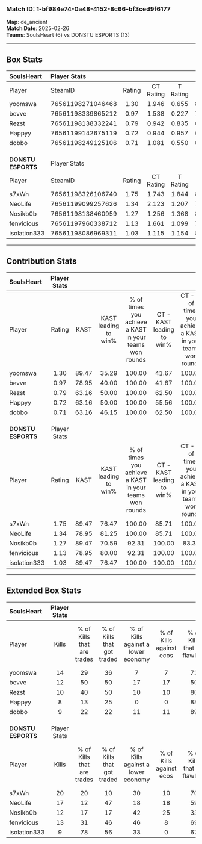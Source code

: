 ### Match ID: 1-bf984e74-0a48-4152-8c66-bf3ced9f6177  
**Map**: de_ancient  
**Match Date**: 2025-02-26  
**Teams**: SoulsHeart (6) vs DONSTU ESPORTS (13)  

---  

## Box Stats  

| **SoulsHeart**     | Player Stats      |        |           |          |       |      |       |         |        |      |     |
| :- | :- | :-: | :-: | :-: | :-: | :-: | :-: | :-: | :-: | :-: | :-: |
| Player             | SteamID           | Rating | CT Rating | T Rating | KAST  | ADR  | Kills | Assists | Deaths | K/D  | HS% |
| yoomswa            | 76561198271046468 |  1.30  |   1.946   |  0.655   | 89.47 | 92.0 |  14   |    4    |   13   | 1.08 | 42  |
| bevve              | 76561198339865212 |  0.97  |   1.538   |  0.227   | 78.95 | 58.3 |  12   |    4    |   15   | 0.80 | 16  |
| Rezst              | 76561198138332241 |  0.79  |   0.942   |  0.835   | 63.16 | 66.4 |  10   |    4    |   15   | 0.67 | 80  |
| Happyy             | 76561199142675119 |  0.72  |   0.944   |  0.957   | 63.16 | 61.8 |   8   |    5    |   14   | 0.57 | 50  |
| dobbo              | 76561198249125106 |  0.71  |   1.081   |  0.550   | 63.16 | 51.3 |   9   |    6    |   15   | 0.60 | 66  |
|                    |                   |        |           |          |       |      |       |         |        |      |     |
|                    |                   |        |           |          |       |      |       |         |        |      |     |
|                    |                   |        |           |          |       |      |       |         |        |      |     |
| **DONSTU ESPORTS** | Player Stats      |        |           |          |       |      |       |         |        |      |     |
| Player             | SteamID           | Rating | CT Rating | T Rating | KAST  | ADR  | Kills | Assists | Deaths | K/D  | HS% |
| s7xWn              | 76561198326106740 |  1.75  |   1.743   |  1.844   | 89.47 | 95.6 |  20   |    3    |   7    | 2.86 | 40  |
| NeoLife            | 76561199099257626 |  1.34  |   2.123   |  1.207   | 78.95 | 95.0 |  17   |    3    |   14   | 1.21 | 58  |
| Nosikb0b           | 76561198138460959 |  1.27  |   1.256   |  1.368   | 89.47 | 79.4 |  12   |    7    |   10   | 1.20 | 41  |
| fenvicious         | 76561197960338712 |  1.13  |   1.661   |  1.099   | 78.95 | 66.7 |  13   |    4    |   12   | 1.08 | 38  |
| isolation333       | 76561198086969311 |  1.03  |   1.115   |  1.154   | 89.47 | 59.4 |   9   |    4    |   11   | 0.82 | 55  |
---  

## Contribution Stats  

| **SoulsHeart**     | Player Stats |       |                      |                                                        |                           |                                                             |                          |                                                            |
| :- | :-: | :-: | :-: | :-: | :-: | :-: | :-: | :-: |
| Player             |    Rating    | KAST  | KAST leading to win% | % of times you achieve a KAST in your teams won rounds | CT - KAST leading to win% | CT - % of times you achieve a KAST in your teams won rounds | T - KAST leading to win% | T - % of times you achieve a KAST in your teams won rounds |
| yoomswa            |     1.30     | 89.47 |        35.29         |                         100.00                         |           41.67           |                           100.00                            |          20.00           |                           100.00                           |
| bevve              |     0.97     | 78.95 |        40.00         |                         100.00                         |           41.67           |                           100.00                            |          33.33           |                           100.00                           |
| Rezst              |     0.79     | 63.16 |        50.00         |                         100.00                         |           62.50           |                           100.00                            |          25.00           |                           100.00                           |
| Happyy             |     0.72     | 63.16 |        50.00         |                         100.00                         |           55.56           |                           100.00                            |          33.33           |                           100.00                           |
| dobbo              |     0.71     | 63.16 |        46.15         |                         100.00                         |           62.50           |                           100.00                            |          20.00           |                           100.00                           |
|                    |              |       |                      |                                                        |                           |                                                             |                          |                                                            |
|                    |              |       |                      |                                                        |                           |                                                             |                          |                                                            |
|                    |              |       |                      |                                                        |                           |                                                             |                          |                                                            |
| **DONSTU ESPORTS** | Player Stats |       |                      |                                                        |                           |                                                             |                          |                                                            |
| Player             |    Rating    | KAST  | KAST leading to win% | % of times you achieve a KAST in your teams won rounds | CT - KAST leading to win% | CT - % of times you achieve a KAST in your teams won rounds | T - KAST leading to win% | T - % of times you achieve a KAST in your teams won rounds |
| s7xWn              |     1.75     | 89.47 |        76.47         |                         100.00                         |           85.71           |                           100.00                            |          70.00           |                           100.00                           |
| NeoLife            |     1.34     | 78.95 |        81.25         |                         100.00                         |           85.71           |                           100.00                            |          77.78           |                           100.00                           |
| Nosikb0b           |     1.27     | 89.47 |        70.59         |                         92.31                          |          100.00           |                            83.33                            |          58.33           |                           100.00                           |
| fenvicious         |     1.13     | 78.95 |        80.00         |                         92.31                          |          100.00           |                           100.00                            |          66.67           |                           85.71                            |
| isolation333       |     1.03     | 89.47 |        76.47         |                         100.00                         |          100.00           |                           100.00                            |          63.64           |                           100.00                           |
---  

## Extended Box Stats  

| **SoulsHeart**     | Player Stats |                            |                            |                                    |                         |                              |                                 |        |                             |                                     |                          |                               |                            |
| :- | :-: | :-: | :-: | :-: | :-: | :-: | :-: | :-: | :-: | :-: | :-: | :-: | :-: |
| Player             |    Kills     | % of Kills that are trades | % of Kills that got traded | % of Kills against a lower economy | % of Kills against ecos | % of Kills that are flawless | % of Kills that are close duels | Deaths | % of Deaths that get traded | % of Deaths against a lower economy | % of Deaths against ecos | % of Deaths that are flawless | % of Deaths that are close |
| yoomswa            |      14      |             29             |             36             |                 7                  |            7            |              71              |                0                |   13   |             46              |                 15                  |            8             |              69               |             15             |
| bevve              |      12      |             50             |             50             |                 17                 |           17            |              50              |                8                |   15   |             20              |                  0                  |            0             |              67               |             0              |
| Rezst              |      10      |             40             |             50             |                 10                 |           10            |              80              |                0                |   15   |             27              |                  0                  |            0             |              47               |             7              |
| Happyy             |      8       |             13             |             25             |                 0                  |            0            |              88              |                0                |   14   |             36              |                  7                  |            7             |              71               |             7              |
| dobbo              |      9       |             22             |             22             |                 11                 |           11            |              89              |                0                |   15   |             33              |                  7                  |            7             |              53               |             0              |
|                    |              |                            |                            |                                    |                         |                              |                                 |        |                             |                                     |                          |                               |                            |
|                    |              |                            |                            |                                    |                         |                              |                                 |        |                             |                                     |                          |                               |                            |
|                    |              |                            |                            |                                    |                         |                              |                                 |        |                             |                                     |                          |                               |                            |
| **DONSTU ESPORTS** | Player Stats |                            |                            |                                    |                         |                              |                                 |        |                             |                                     |                          |                               |                            |
| Player             |    Kills     | % of Kills that are trades | % of Kills that got traded | % of Kills against a lower economy | % of Kills against ecos | % of Kills that are flawless | % of Kills that are close duels | Deaths | % of Deaths that get traded | % of Deaths against a lower economy | % of Deaths against ecos | % of Deaths that are flawless | % of Deaths that are close |
| s7xWn              |      20      |             20             |             10             |                 30                 |           10            |              70              |                5                |   7    |             29              |                 29                  |            0             |              86               |             0              |
| NeoLife            |      17      |             12             |             47             |                 18                 |           18            |              59              |               12                |   14   |             43              |                 43                  |            14            |              71               |             0              |
| Nosikb0b           |      12      |             17             |             17             |                 42                 |           25            |              33              |                0                |   10   |             20              |                 20                  |            0             |              40               |             0              |
| fenvicious         |      13      |             31             |             46             |                 46                 |            8            |              69              |                0                |   12   |             50              |                 25                  |            0             |              75               |             0              |
| isolation333       |      9       |             78             |             56             |                 33                 |            0            |              67              |               11                |   11   |             36              |                 27                  |            9             |              82               |             9              |
